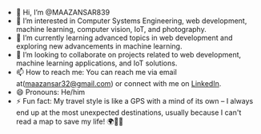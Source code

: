 - 👋 Hi, I’m @MAAZANSAR839
- 👀 I’m interested in Computer Systems Engineering, web development, machine learning, computer vision, IoT, and photography.
- 🌱 I’m currently learning advanced topics in web development and exploring new advancements in machine learning.
- 💞️ I’m looking to collaborate on projects related to web development, machine learning applications, and IoT solutions.
- 📫 How to reach me: You can reach me via email at(maazansar32@gmail.com) or connect with me on [LinkedIn](https://www.linkedin.com/in/maaz-ansar839).
- 😄 Pronouns: He/him
- ⚡ Fun fact: My travel style is like a GPS with a mind of its own – I always end up at the most unexpected destinations, usually because I can't read a map to save my life! 🌍🤷‍♂️
